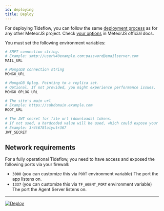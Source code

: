 ```yaml
---
id: deploying
title: Deploy
---
```


For deploying Tideflow, you can follow the same
[deployment process](https://guide.meteor.com/deployment.html) as for any other
MeteorJS project. Check [your options](https://guide.meteor.com/deployment.html#deployment-options)
in MeteorJS official docs.

You must set the following environment variables:

```bash
# SMPT connection string.
# Example: smtp://user%40example.com:password@emailserver.com
MAIL_URL  

# MongoDB connection string
MONGO_URL 

# MongoDB Oplog. Pointing to a replica set.
# Optional. If not provided, you might experience performance issues.
MONGO_OPLOG_URL 

# The site's main url
# Example: https://subdomain.example.com
ROOT_URL

# The JWT secret for file url (downloads) tokens.
# If not used, a hardcoded value will be used, which could expose your files.
# Example: 3r4t678loiyutr367
JWT_SECRET
```

## Network requirements

For a fully operational Tideflow, you need to have access and exposed the following ports via your firewall:

- `3000` (you can customize this via `PORT` environment variable) The port the app listens on.
- `1337` (you can customize this via `TF_AGENT_PORT` environment variable) The port the Agent Server listens on.

---

[![Deploy](https://www.herokucdn.com/deploy/button.svg)](https://heroku.com/deploy?template=https://github.com/tideflow-io/tideflow)
